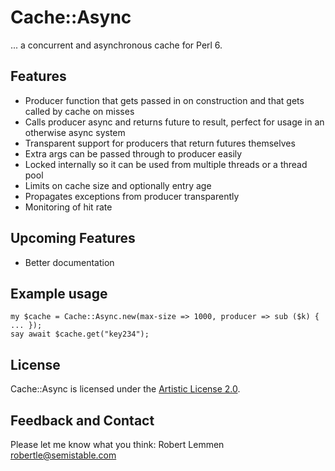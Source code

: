 # Cache::Async

... a concurrent and asynchronous cache for Perl 6.

## Features

* Producer function that gets passed in on construction and that gets called by
  cache on misses
* Calls producer async and returns future to result, perfect for usage in an
  otherwise async system
* Transparent support for producers that return futures themselves
* Extra args can be passed through to producer easily
* Locked internally so it can be used from multiple threads or a thread pool
* Limits on cache size and optionally entry age
* Propagates exceptions from producer transparently
* Monitoring of hit rate 

## Upcoming Features

* Better documentation

## Example usage

    my $cache = Cache::Async.new(max-size => 1000, producer => sub ($k) { ... });
    say await $cache.get("key234");

## License

Cache::Async is licensed under the [Artistic License 2.0](https://opensource.org/licenses/Artistic-2.0).

## Feedback and Contact

Please let me know what you think: Robert Lemmen <robertle@semistable.com>
